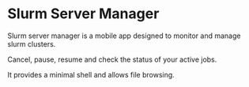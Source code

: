 # Slurm Server Manager

Slurm server manager is a mobile app designed to monitor and manage slurm clusters.

Cancel, pause, resume and check the status of your active jobs.

It provides a minimal shell and allows file browsing.
